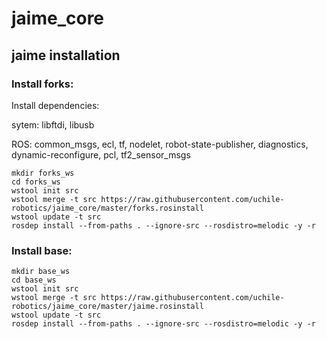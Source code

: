# jaime_core

## jaime installation
### Install forks:
Install dependencies:

sytem: libftdi, libusb

ROS: common_msgs, ecl, tf, nodelet, robot-state-publisher, diagnostics, dynamic-reconfigure, pcl, tf2_sensor_msgs

```
mkdir forks_ws
cd forks_ws
wstool init src
wstool merge -t src https://raw.githubusercontent.com/uchile-robotics/jaime_core/master/forks.rosinstall
wstool update -t src
rosdep install --from-paths . --ignore-src --rosdistro=melodic -y -r
```

### Install base:

```
mkdir base_ws
cd base_ws
wstool init src
wstool merge -t src https://raw.githubusercontent.com/uchile-robotics/jaime_core/master/jaime.rosinstall
wstool update -t src
rosdep install --from-paths . --ignore-src --rosdistro=melodic -y -r
```

